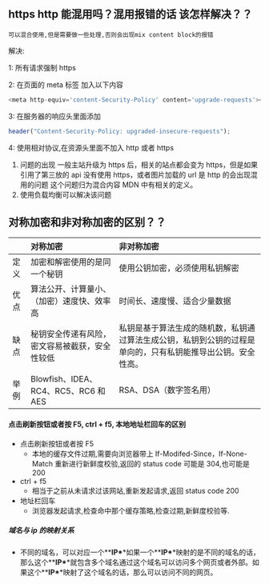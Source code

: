 ## https http 能混用吗？混用报错的话 该怎样解决？？

    可以混合使用,但是需要做一些处理,否则会出现mix content block的报错

解决:

1: 所有请求强制 https

2: 在页面的 meta 标签 加入以下内容

```js
<meta http-equiv='content-Security-Policy' content='upgrade-requests'></meta>
```

3: 在服务器的响应头里面添加

```js
header("Content-Security-Policy: upgraded-insecure-requests");
```

4: 使用相对协议,在资源头里面不加入 http 或者 https

1. 问题的出现
   一般主站升级为 https 后，相关的站点都会变为 https，但是如果引用了第三放的 api 没有使用 https，或者图片加载的 url 是 http 的会出现混用的问题 这个问题归为混合内容 MDN 中有相关的定义。
2. 使用负载均衡可以解决该问题

## 对称加密和非对称加密的区别？？

|      | 对称加密                                       | 非对称加密                                                                                                   |
| :--- | :--------------------------------------------- | :----------------------------------------------------------------------------------------------------------- |
| 定义 | 加密和解密使用的是同一个秘钥                   | 使用公钥加密，必须使用私钥解密                                                                               |
| 优点 | 算法公开、计算量小、（加密）速度快、效率高     | 时间长、速度慢、适合少量数据                                                                                 |
| 缺点 | 秘钥安全传递有风险，密文容易被截获，安全性较低 | 私钥是基于算法生成的随机数，私钥通过算法生成公钥，私钥到公钥的过程是单向的，只有私钥能推导出公钥。安全性高。 |
| 举例 | Blowfish、IDEA、RC4、RC5、RC6 和 AES           | RSA、DSA（数字签名用）                                                                                       |

#### 点击刷新按钮或者按 F5, ctrl + f5, 本地地址栏回车的区别

- 点击刷新按钮或者按 F5
  - 本地的缓存文件过期,需要向浏览器带上 If-Modifed-Since，If-None-Match 重新进行新鲜度校验,返回的 status code 可能是 304,也可能是 200
- ctrl + f5
  - 相当于之前从未请求过该网站,重新发起请求,返回 status code 200
- 地址栏回车
  - 浏览器发起请求,检查命中那个缓存策略,检查过期,新鲜度校验等.

##### 域名与 ip 的映射关系

- 不同的域名，可以对应一个\*\***IP\***\*如果一个\*\***IP\***\*映射的是不同的域名的话，那么这个\*\***IP\***\*就包含多个域名通过这个域名可以访问多个网页或者外部。如果这个\*\***IP\***\*映射了这个域名的话，那么可以访问不同的网页。
